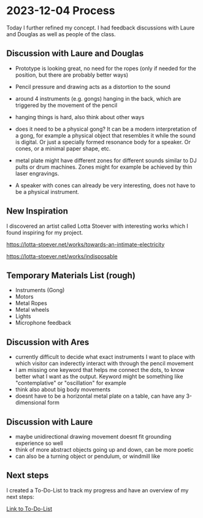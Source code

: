 # 2023-12-04 Process

Today I further refined my concept. I had feedback discussions with Laure and Douglas as well as people of the class. 


## Discussion with Laure and Douglas

- Prototype is looking great, no need for the ropes (only if needed for the position, but there are probably better ways)
- Pencil pressure and drawing acts as a distortion to the sound
- around 4 instruments (e.g. gongs) hanging in the back, which are triggered by the movement of the pencil

- hanging things is hard, also think about other ways
- does it need to be a physical gong? It can be a modern interpretation of a gong, for example a physical object that resembles it while the sound is digital. Or just a specially formed resonance body for a speaker. Or cones, or a minimal paper shape, etc. 
- metal plate might have different zones for different sounds similar to DJ pults or drum machines. Zones might for example be achieved by thin laser engravings.
- A speaker with cones can already be very interesting, does not have to be a physical instrument. 


## New Inspiration

I discovered an artist called Lotta Stoever with interesting works which I found inspiring for my project.

https://lotta-stoever.net/works/towards-an-intimate-electricity

https://lotta-stoever.net/works/indisposable



## Temporary Materials List (rough)

- Instruments (Gong)
- Motors
- Metal Ropes
- Metal wheels
- Lights
- Microphone feedback


## Discussion with Ares

- currently difficult to decide what exact instruments I want to place with which visitor can inderectly interact with through the pencil movement
- I am missing one keyword that helps me connect the dots, to know better what I want as the output. Keyword might be something like "contemplative" or "oscillation" for example
- think also about big body movements
- doesnt have to be a horizontal metal plate on a table, can have any 3-dimensional form 


## Discussion with Laure

- maybe unidirectional drawing movement doesnt fit grounding experience so well
- think of more abstract objects going up and down, can be more poetic
- can also be a turning object or pendulum, or windmill like

## Next steps

I created a To-Do-List to track my progress and have an overview of my next steps:

[Link to To-Do-List](../To-Do-List.md)
